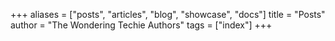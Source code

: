 +++
aliases = ["posts", "articles", "blog", "showcase", "docs"]
title = "Posts"
author = "The Wondering Techie Authors"
tags = ["index"]
+++
